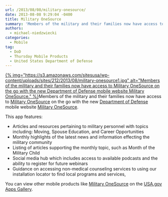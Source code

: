 ```yaml
---
url: /2013/08/08/military-onesource/
date: 2013-08-08 9:29:04 -0400
title: Military OneSource
summary: 'Members of the military and their families now have access to Military OneSource on the go with the new Department of Defense  mobile website Military OneSource. This app'
authors:
  - michael-niedzwiecki
categories:
  - Mobile
tag:
  - DoD
  - Thursday Mobile Products
  - United States Department of Defense
---
```


[{% img="https://s3.amazonaws.com/sitesusa/wp-content/uploads/sites/212/2013/08/military-onesource1.jpg" alt="Members of the military and their families now have access to Military OneSource on the go with the new Department of Defense mobile website Military OneSource." %}](https://s3.amazonaws.com/sitesusa/wp-content/uploads/sites/212/2013/08/military-onesource1.jpg)Members of the military and their families now have access to [Military OneSource](http://apps.usa.gov/military-onesource.shtml) on the go with the new [Department of Defense](http://www.defense.gov/) mobile website [Military OneSource](http://apps.usa.gov/military-onesource.shtml).

This app features:

  * Articles and resources pertaining to military personnel with topics including: Moving, Spouse Education, and Career Opportunities
  * Monthly highlights of the latest news and information effecting the military community
  * Listing of articles supporting the monthly topic, such as Month of the Military Child
  * Social media hub which includes access to available podcasts and the ability to register for future webinars
  * Guidance on accessing non-medical counseling services to using our installation locator to find local programs and services,

You can view other mobile products like [Military OneSource](http://apps.usa.gov/military-onesource.shtml) on the [USA.gov Apps Gallery](http://apps.usa.gov/).